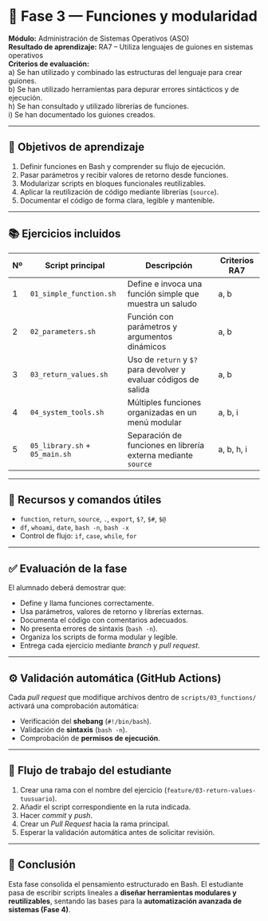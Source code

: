 # 🧩 Fase 3 — Funciones y modularidad

**Módulo:** Administración de Sistemas Operativos (ASO)  
**Resultado de aprendizaje:** RA7 – Utiliza lenguajes de guiones en sistemas operativos  
**Criterios de evaluación:**  
a) Se han utilizado y combinado las estructuras del lenguaje para crear guiones.  
b) Se han utilizado herramientas para depurar errores sintácticos y de ejecución.  
h) Se han consultado y utilizado librerías de funciones.  
i) Se han documentado los guiones creados.

---

## 🎯 Objetivos de aprendizaje

1. Definir funciones en Bash y comprender su flujo de ejecución.  
2. Pasar parámetros y recibir valores de retorno desde funciones.  
3. Modularizar scripts en bloques funcionales reutilizables.  
4. Aplicar la reutilización de código mediante librerías (`source`).  
5. Documentar el código de forma clara, legible y mantenible.  

---

## 📚 Ejercicios incluidos

| Nº | Script principal | Descripción | Criterios RA7 |
|----|------------------|--------------|----------------|
| 1 | `01_simple_function.sh` | Define e invoca una función simple que muestra un saludo | a, b |
| 2 | `02_parameters.sh` | Función con parámetros y argumentos dinámicos | a, b |
| 3 | `03_return_values.sh` | Uso de `return` y `$?` para devolver y evaluar códigos de salida | a, b |
| 4 | `04_system_tools.sh` | Múltiples funciones organizadas en un menú modular | a, b, i |
| 5 | `05_library.sh` + `05_main.sh` | Separación de funciones en librería externa mediante `source` | a, b, h, i |

---

## 🧰 Recursos y comandos útiles

- `function`, `return`, `source`, `.`, `export`, `$?`, `$#`, `$@`  
- `df`, `whoami`, `date`, `bash -n`, `bash -x`  
- Control de flujo: `if`, `case`, `while`, `for`  

---

## ✅ Evaluación de la fase

El alumnado deberá demostrar que:

- Define y llama funciones correctamente.  
- Usa parámetros, valores de retorno y librerías externas.  
- Documenta el código con comentarios adecuados.  
- No presenta errores de sintaxis (`bash -n`).  
- Organiza los scripts de forma modular y legible.  
- Entrega cada ejercicio mediante *branch* y *pull request*.

---

## ⚙️ Validación automática (GitHub Actions)

Cada *pull request* que modifique archivos dentro de `scripts/03_functions/` activará una comprobación automática:

- Verificación del **shebang** (`#!/bin/bash`).  
- Validación de **sintaxis** (`bash -n`).  
- Comprobación de **permisos de ejecución**.  

---

## 🚀 Flujo de trabajo del estudiante

1. Crear una rama con el nombre del ejercicio (`feature/03-return-values-tuusuario`).  
2. Añadir el script correspondiente en la ruta indicada.  
3. Hacer *commit* y *push*.  
4. Crear un *Pull Request* hacia la rama principal.  
5. Esperar la validación automática antes de solicitar revisión.  

---

## 🧠 Conclusión

Esta fase consolida el pensamiento estructurado en Bash. El estudiante pasa de escribir scripts lineales a **diseñar herramientas modulares y reutilizables**, sentando las bases para la **automatización avanzada de sistemas (Fase 4)**.
